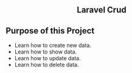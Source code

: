 <h2 align="center">Laravel Crud</h2>
    
## Purpose of this Project
- Learn how to create new data.
- Learn how to show data.
- Learn how to update data.
- Learn how to delete data.